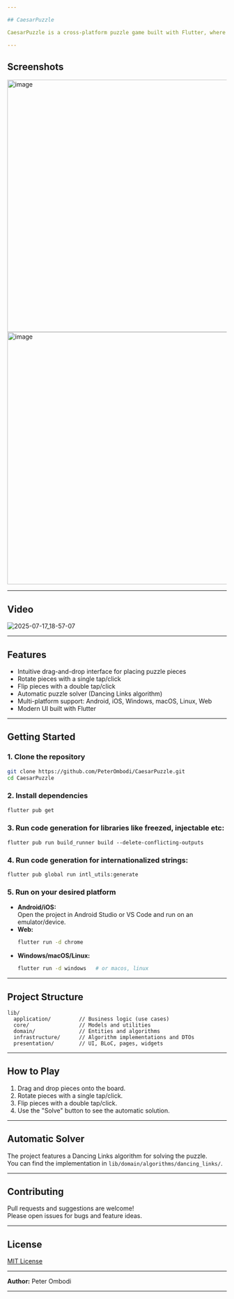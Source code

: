 ```yaml
---

## CaesarPuzzle

CaesarPuzzle is a cross-platform puzzle game built with Flutter, where players assemble pieces on a board in a style reminiscent of Tetris or Tangram. The project supports Android, iOS, Windows, macOS, Linux, and Web.

---
```


## Screenshots

<img width="778" height="578" alt="image" src="https://github.com/user-attachments/assets/141bc5b8-748e-4ba5-b483-02e0d3ea1bfa" />

<img width="778" height="578" alt="image" src="https://github.com/user-attachments/assets/f2960475-b98b-42e2-846a-459a3bebfea8" />

---

## Video

![2025-07-17_18-57-07](https://github.com/user-attachments/assets/658f022a-9105-4136-b88b-dd013c0b17fe)


---

## Features

- Intuitive drag-and-drop interface for placing puzzle pieces
- Rotate pieces with a single tap/click
- Flip pieces with a double tap/click
- Automatic puzzle solver (Dancing Links algorithm)
- Multi-platform support: Android, iOS, Windows, macOS, Linux, Web
- Modern UI built with Flutter

---

## Getting Started

### 1. Clone the repository

```bash
git clone https://github.com/PeterOmbodi/CaesarPuzzle.git
cd CaesarPuzzle
```

### 2. Install dependencies

```bash
flutter pub get
```

### 3. Run code generation for libraries like freezed, injectable etc:
```
flutter pub run build_runner build --delete-conflicting-outputs
```

### 4. Run code generation for internationalized strings:
```
flutter pub global run intl_utils:generate
```

### 5. Run on your desired platform

- **Android/iOS:**  
  Open the project in Android Studio or VS Code and run on an emulator/device.
- **Web:**  
  ```bash
  flutter run -d chrome
  ```
- **Windows/macOS/Linux:**  
  ```bash
  flutter run -d windows   # or macos, linux
  ```

---

## Project Structure

```
lib/
  application/         // Business logic (use cases)
  core/                // Models and utilities
  domain/              // Entities and algorithms
  infrastructure/      // Algorithm implementations and DTOs
  presentation/        // UI, BLoC, pages, widgets
```

---

## How to Play

1. Drag and drop pieces onto the board.
2. Rotate pieces with a single tap/click.
3. Flip pieces with a double tap/click.
4. Use the "Solve" button to see the automatic solution.

---

## Automatic Solver

The project features a Dancing Links algorithm for solving the puzzle.  
You can find the implementation in `lib/domain/algorithms/dancing_links/`.

---

## Contributing

Pull requests and suggestions are welcome!  
Please open issues for bugs and feature ideas.

---

## License

[MIT License](LICENSE)

---

**Author:** Peter Ombodi

---

